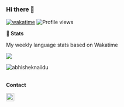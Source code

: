 ### Hi there 👋
[![wakatime](https://wakatime.com/badge/user/f0ba8fe5-0102-41e9-aa49-1864bfbd9cf8.svg)](https://wakatime.com/@f0ba8fe5-0102-41e9-aa49-1864bfbd9cf8)
![Profile views](https://gpvc.arturio.dev/lexicoder)


**🎉 Stats**

<p>My weekly language stats based on Wakatime</p>
<a href="https://github.com/c">
  <img align="center" src="https://github-readme-stats.vercel.app/api/wakatime?username=lexicoder" />
</a>
<p align="left"> <img src="https://github-readme-stats.vercel.app/api?username=lexicoder&show_icons=true&theme=gotham" alt="abhisheknaiidu" />
<br/><br/>

**Contact**

<a href="https://www.linkedin.com/in/dimeji" target="_blank">
  <img align="left" alt="lexicoder's LinkedIn" width="22px" src="https://cdn.jsdelivr.net/npm/simple-icons@v3/icons/linkedin.svg" />
</a>

<!--
**lexicoder/lexicoder** is a ✨ _special_ ✨ repository because its `README.md` (this file) appears on your GitHub profile.

Here are some ideas to get you started:

- 🔭 I’m currently working on ...
- 🌱 I’m currently learning ...
- 👯 I’m looking to collaborate on ...
- 🤔 I’m looking for help with ...
- 💬 Ask me about ...
- 📫 How to reach me: ...
- 😄 Pronouns: ...
- ⚡ Fun fact: ...
-->
